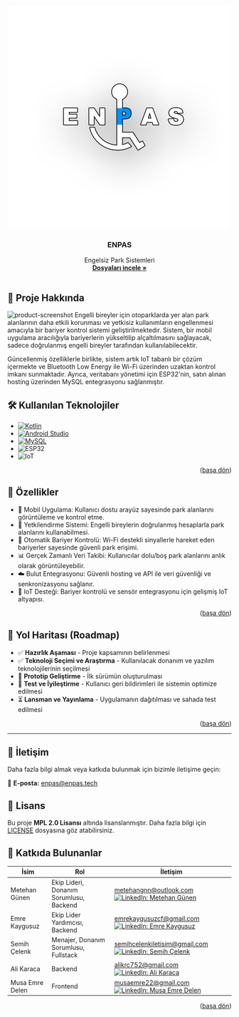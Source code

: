 
<a id="readme-top"></a>
<br />
<div align="center">
  <a href="https://www.enpas.tech/">
    <img src="images/beyazlogokontur.png" alt="ENPAS" width="500" height="500">
  </a>

<h3 align="center">ENPAS</h3>

  <p align="center">
    Engelsiz Park Sistemleri
    <br />
    <a href="https://github.com/Metrohan/ENPAS"><strong>Dosyaları incele »</strong></a>
    <br />
    <br />
  </p>
</div>



## 📌 Proje Hakkında

![product-screenshot]
Engelli bireyler için otoparklarda yer alan park alanlarının daha etkili korunması ve yetkisiz kullanımların engellenmesi amacıyla bir bariyer kontrol sistemi geliştirilmektedir. Sistem, bir mobil uygulama aracılığıyla bariyerlerin yükseltilip alçaltılmasını sağlayacak, sadece doğrulanmış engelli bireyler tarafından kullanılabilecektir.

Güncellenmiş özelliklerle birlikte, sistem artık IoT tabanlı bir çözüm içermekte ve Bluetooth Low Energy ile Wi-Fi üzerinden uzaktan kontrol imkanı sunmaktadır. Ayrıca, veritabanı yönetimi için ESP32'nin, satın alınan hosting üzerinden MySQL entegrasyonu sağlanmıştır.




## 🛠 Kullanılan Teknolojiler

* [![Kotlin][Kotlin]][Kotlin-url]
* [![Android Studio][Android Studio]][AndroidStudio-url]
* [![MySQL][MySQL]][MySQL-url]
* ![ESP32][ESP32]
* ![IoT][IoT]

<p align="right">(<a href="#readme-top">başa dön</a>)</p>



## 🚀 Özellikler

- 📱 Mobil Uygulama: Kullanıcı dostu arayüz sayesinde park alanlarını görüntüleme ve kontrol etme.
- 🔐 Yetkilendirme Sistemi: Engelli bireylerin doğrulanmış hesaplarla park alanlarını kullanabilmesi.
- 🔄 Otomatik Bariyer Kontrolü: Wi-Fi destekli sinyallerle hareket eden bariyerler sayesinde güvenli park erişimi.
- 📊 Gerçek Zamanlı Veri Takibi: Kullanıcılar dolu/boş park alanlarını anlık olarak görüntüleyebilir.
- ☁️ Bulut Entegrasyonu: Güvenli hosting ve API ile veri güvenliği ve senkronizasyonu sağlanır.
- 📡 IoT Desteği: Bariyer kontrolü ve sensör entegrasyonu için gelişmiş IoT altyapısı.

<p align="right">(<a href="#readme-top">başa dön</a>)</p>




## 📅 Yol Haritası (Roadmap)
- ✅ **Hazırlık Aşaması** - Proje kapsamının belirlenmesi
- ✅ **Teknoloji Seçimi ve Araştırma** - Kullanılacak donanım ve yazılım teknolojilerinin seçilmesi
- 🔄 **Prototip Geliştirme** - İlk sürümün oluşturulması
- 🔄 **Test ve İyileştirme** - Kullanıcı geri bildirimleri ile sistemin optimize edilmesi
- ⏳ **Lansman ve Yayınlama** - Uygulamanın dağıtılması ve sahada test edilmesi
  <p align="right">(<a href="#readme-top">başa dön</a>)</p>
---


## 📩 İletişim
Daha fazla bilgi almak veya katkıda bulunmak için bizimle iletişime geçin:

📧 **E-posta:** enpas@enpas.tech


## 📜 Lisans
Bu proje **MPL 2.0 Lisansı** altında lisanslanmıştır. Daha fazla bilgi için [LICENSE](LICENSE) dosyasına göz atabilirsiniz.


## 👥 Katkıda Bulunanlar
| İsim | Rol | İletişim |
|------|-----|----------|
| Metehan Günen | Ekip Lideri, Donanım Sorumlusu, Backend | metehangnn@outlook.com [![LinkedIn: Metehan Günen][linkedin-shield-meto]][linkedin-url-meto] |
| Emre Kaygusuz | Ekip Lider Yardımcısı, Backend | emrekaygusuzcf@gmail.com [![LinkedIn: Emre Kaygusuz][linkedin-shield-emre]][linkedin-url-emre] |
| Semih Çelenk | Menajer, Donanım Sorumlusu, Fullstack | semihcelenkiletisim@gmail.com [![LinkedIn: Semih Çelenk][linkedin-shield-semih]][linkedin-url-semih] |
| Ali Karaca | Backend | alikrc752@gmail.com   [![LinkedIn: Ali Karaca][linkedin-shield-ali]][linkedin-url-ali] |
| Musa Emre Delen | Frontend | musaemre22@gmail.com   [![LinkedIn: Musa Emre Delen][linkedin-shield-musa]][linkedin-url-musa]|


<p align="right">(<a href="#readme-top">başa dön</a>)</p>



[contributors-shield]: https://img.shields.io/github/contributors/Metrohan/ENPAS.svg?style=for-the-badge
[contributors-url]: https://github.com/Metrohan/ENPAS/graphs/contributors
[forks-shield]: https://img.shields.io/github/forks/Metrohan/ENPAS.svg?style=for-the-badge
[forks-url]: https://github.com/Metrohan/ENPAS/network/members
[stars-shield]: https://img.shields.io/github/stars/Metrohan/ENPAS.svg?style=for-the-badge
[stars-url]: https://github.com/Metrohan/ENPAS/stargazers
[issues-shield]: https://img.shields.io/github/issues/Metrohan/ENPAS.svg?style=for-the-badge
[issues-url]: https://github.com/Metrohan/ENPAS/issues
[license-shield]: https://img.shields.io/github/license/Metrohan/ENPAS.svg?style=for-the-badge
[license-url]: https://github.com/Metrohan/ENPAS/blob/main/LICENSE.txt
[linkedin-shield-meto]: https://img.shields.io/badge/-LinkedIn:MetehanGunen-black.svg?style=for-the-badge&logo=linkedin&colorB=555
[linkedin-shield-semih]: https://img.shields.io/badge/-LinkedIn:SemihCelenk-black.svg?style=for-the-badge&logo=linkedin&colorB=555
[linkedin-shield-emre]: https://img.shields.io/badge/-LinkedIn:EmreKaygusuz-black.svg?style=for-the-badge&logo=linkedin&colorB=555
[linkedin-shield-ali]: https://img.shields.io/badge/-LinkedIn:AliKaraca-black.svg?style=for-the-badge&logo=linkedin&colorB=555
[linkedin-shield-musa]: https://img.shields.io/badge/-LinkedIn:MusaEmreDelen-black.svg?style=for-the-badge&logo=linkedin&colorB=555
[linkedin-url-meto]: https://www.linkedin.com/in/metehangunen/
[linkedin-url-semih]: https://www.linkedin.com/in/semih-celenk/
[linkedin-url-emre]: https://www.linkedin.com/in/emre-kaygusuz-56b014250/
[linkedin-url-ali]: https://www.linkedin.com/in/ali-karaca-a0a950298/
[linkedin-url-musa]: https://www.linkedin.com/in/musa-emre-delen-b99542356/
[product-screenshot]: images/mockup.png
[Kotlin]: https://img.shields.io/badge/Kotlin-000000?style=for-the-badge&logo=kotlin&logoColor=green
[Kotlin-url]: https://kotlinlang.org/
[Android Studio]: https://img.shields.io/badge/androidstudio-20232A?style=for-the-badge&logo=androidstudio&logoColor=61DAFB
[AndroidStudio-url]: https://developer.android.com/studio?hl=en
[MySQL]: https://img.shields.io/badge/mysql-35495E?style=for-the-badge&logo=mysql&logoColor=blue
[MySQL-url]: https://www.mysql.com/
[Node.js]: https://img.shields.io/badge/NodeJs-96C241?style=for-the-badge&logo=Node&logoColor=green
[Nodejs-url]: https://nodejs.org/en
[ESP32]: https://img.shields.io/badge/esp32-DD0031?style=for-the-badge&logo=esp32&logoColor=white
[IoT]: https://img.shields.io/badge/IoT-35495E?style=for-the-badge&logo=IoT&logoColor=blue
